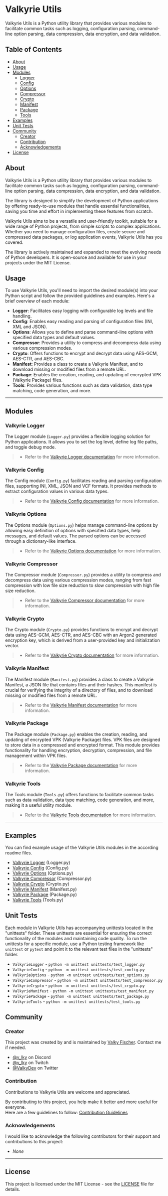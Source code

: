 # Valkyrie Utils

Valkyrie Utils is a Python utility library that provides various modules to facilitate common tasks such as logging, 
configuration parsing, command-line option parsing, data compression, data encryption, and data validation.

## Table of Contents

- [About](#about)
- [Usage](#usage)
- [Modules](#modules)
  - [Logger](#valkyrie-logger)
  - [Config](#valkyrie-config)
  - [Options](#valkyrie-options)
  - [Compressor](#valkyrie-compressor)
  - [Crypto](#valkyrie-crypto)
  - [Manifest](#valkyrie-manifest)
  - [Package](#valkyrie-package)
  - [Tools](#valkyrie-tools)
- [Examples](#examples)
- [Unit Tests](#unit-tests)
- [Community](#community)
  - [Creator](#creator)
  - [Contribution](#contribution)
  - [Acknowledgements](#acknowledgements)
- [License](#license)

## About

Valkyrie Utils is a Python utility library that provides various modules to facilitate common tasks such as logging, 
configuration parsing, command-line option parsing, data compression, data encryption, and data validation.

The library is designed to simplify the development of Python applications by offering ready-to-use modules that 
handle essential functionalities, saving you time and effort in implementing these features from scratch.

Valkyrie Utils aims to be a versatile and user-friendly toolkit, suitable for a wide range of Python projects, 
from simple scripts to complex applications. Whether you need to manage configuration files, create secure and 
compressed data packages, or log application events, Valkyrie Utils has you covered.

The library is actively maintained and expanded to meet the evolving needs of Python developers. It is open-source 
and available for use in your projects under the MIT License.


## Usage

To use Valkyrie Utils, you'll need to import the desired module(s) into your Python script and follow the provided 
guidelines and examples. Here's a brief overview of each module:

- **Logger**: Facilitates easy logging with configurable log levels and file handling.
- **Config**: Enables easy reading and parsing of configuration files (INI, XML and JSON).
- **Options**: Allows you to define and parse command-line options with specified data types and default values.
- **Compressor**: Provides a utility to compress and decompress data using various compression modes.
- **Crypto**: Offers functions to encrypt and decrypt data using AES-GCM, AES-CTR, and AES-CBC.
- **Manifest**: Provides a class to create a Valkyrie Manifest, and to download missing or modified files from a remote URL.
- **Package**: Enables the creation, reading, and updating of encrypted VPK (Valkyrie Package) files.
- **Tools**: Provides various functions such as data validation, data type matching, code generation, and more.

---

## Modules

### Valkyrie Logger

The Logger module (`Logger.py`) provides a flexible logging solution for Python applications. It allows you to set the log level, define log file paths, and toggle debug mode.
> - Refer to the [Valkyrie Logger documentation](./readme/logger.md) for more information.

### Valkyrie Config

The Config module (`Config.py`) facilitates reading and parsing configuration files, supporting INI, XML, JSON and VCF formats. It provides methods to extract configuration values in various data types.
> - Refer to the [Valkyrie Config documentation](./readme/config.md) for more information.

### Valkyrie Options

The Options module (`Options.py`) helps manage command-line options by allowing easy definition of options with specified data types, help messages, and default values. The parsed options can be accessed through a dictionary-like interface.
> - Refer to the [Valkyrie Options documentation](./readme/options.md) for more information.

### Valkyrie Compressor
The Compressor module (`Compressor.py`) provides a utility to compress and decompress data using various compression modes, ranging from fast compression with low file size reduction to slow compression with high file size reduction.
> - Refer to the [Valkyrie Compressor documentation](./readme/compressor.md) for more information.

### Valkyrie Crypto
The Crypto module (`Crypto.py`) provides functions to encrypt and decrypt data using AES-GCM, AES-CTR, and AES-CBC with an Argon2 generated encryption key, which is derived from a user-provided key and initialization vector.
> - Refer to the [Valkyrie Crypto documentation](./readme/crypto.md) for more information.

### Valkyrie Manifest
The Manifest module (`Manifest.py`) provides a class to create a Valkyrie Manifest, a JSON file that contains files and their hashes. This manifest is crucial for verifying the integrity of a directory of files, and to download missing or modified files from a remote URL.
> - Refer to the [Valkyrie Manifest documentation](./readme/manifest.md) for more information.

### Valkyrie Package
The Package module (`Package.py`) enables the creation, reading, and updating of encrypted VPK (Valkyrie Package) files. VPK files are designed to store data in a compressed and encrypted format. This module provides functionality for handling encryption, decryption, compression, and file management within VPK files.
> - Refer to the [Valkyrie Package documentation](./readme/package.md) for more information.

### Valkyrie Tools

The Tools module (`Tools.py`) offers functions to facilitate common tasks such as data validation, data type matching, code generation, and more, making it a useful utility module.
> - Refer to the [Valkyrie Tools documentation](./readme/tools.md) for more information.

---

## Examples

You can find example usage of the Valkyrie Utils modules in the according readme files.

- [Valkyrie Logger](./readme/logger.md#example) (Logger.py)
- [Valkyrie Config](./readme/config.md#example) (Config.py)
- [Valkyrie Options](./readme/options.md#example) (Options.py)
- [Valkyrie Compressor](./readme/compressor.md#example) (Compressor.py)
- [Valkyrie Crypto](./readme/crypto.md#example) (Crypto.py)
- [Valkyrie Manifest](./readme/manifest.md#example) (Manifest.py)
- [Valkyrie Package](./readme/package.md#example) (Package.py)
- [Valkyrie Tools](./readme/tools.md#example) (Tools.py)

## Unit Tests

Each module in Valkyrie Utils has accompanying unittests located in the "unittests" folder. 
These unittests are essential for ensuring the correct functionality of the modules and maintaining code quality. 
To run the unittests for a specific module, use a Python testing framework like `unittest` or `pytest` and point it to the relevant test files in the "unittests" folder.

- `ValkyrieLogger` - `python -m unittest unittests/test_logger.py`
- `ValkyrieConfig` - `python -m unittest unittests/test_config.py`
- `ValkyrieOptions` - `python -m unittest unittests/test_options.py`
- `ValkyrieCompressor` - `python -m unittest unittests/test_compressor.py`
- `ValkyrieCrypto` - `python -m unittest unittests/test_crypto.py`
- `ValkyrieManifest` - `python -m unittest unittests/test_manifest.py`
- `ValkyriePackage` - `python -m unittest unittests/test_package.py`
- `ValkyrieTools` - `python -m unittest unittests/test_tools.py`

## Community

### Creator

This project was created by and is maintained by [Valky Fischer](https://valky.dev/en). Contact me if needed.
- [@v_lky](https://discord.gg/vky) on Discord
- [@v_lky](https://twitch.tv/v_lky) on Twitch
- [@ValkyDev](https://twitter.com/ValkyDev) on Twitter


### Contribution

Contributions to Valkyrie Utils are welcome and appreciated. 

By contributing to this project, you help make it better and more useful for everyone.  
Here are a few guidelines to follow: [Contribution Guidelines](CONTRIBUTION.md)


### Acknowledgements

I would like to acknowledge the following contributors for their support and contributions to this project:
- *None*

---

## License

This project is licensed under the MIT License - see the [LICENSE](LICENSE) file for details.

